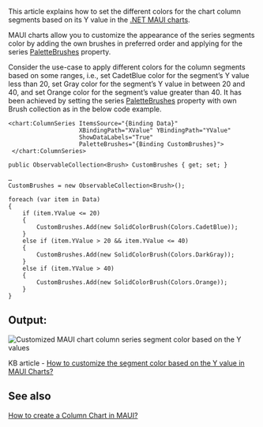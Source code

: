 This article explains how to set the different colors for the chart column segments based on its Y value in the [.NET MAUI charts](https://www.syncfusion.com/maui-controls/maui-charts).

MAUI charts allow you to customize the appearance of the series segments color by adding the own brushes in preferred order and applying for the series [PaletteBrushes](https://help.syncfusion.com/cr/maui/Syncfusion.Maui.Charts.ChartSeries.html#Syncfusion_Maui_Charts_ChartSeries_PaletteBrushes) property.

Consider the use-case to apply different colors for the column segments based on some ranges, i.e., set CadetBlue color for the segment’s Y value less than 20, set Gray color for the segment’s Y value in between 20 and 40, and set Orange color for the segment’s value greater than 40. It has been achieved by setting the series [PaletteBrushes](https://help.syncfusion.com/cr/maui/Syncfusion.Maui.Charts.ChartSeries.html#Syncfusion_Maui_Charts_ChartSeries_PaletteBrushes) property with own Brush collection as in the below code example.

```
<chart:ColumnSeries ItemsSource="{Binding Data}"
                    XBindingPath="XValue" YBindingPath="YValue"
                    ShowDataLabels="True"
                    PaletteBrushes="{Binding CustomBrushes}">
 </chart:ColumnSeries>
```

```
public ObservableCollection<Brush> CustomBrushes { get; set; }

…
CustomBrushes = new ObservableCollection<Brush>();

foreach (var item in Data)
{
    if (item.YValue <= 20)
    {
        CustomBrushes.Add(new SolidColorBrush(Colors.CadetBlue));
    }
    else if (item.YValue > 20 && item.YValue <= 40)
    {
        CustomBrushes.Add(new SolidColorBrush(Colors.DarkGray));
    }
    else if (item.YValue > 40) 
    {
        CustomBrushes.Add(new SolidColorBrush(Colors.Orange));
    }
}
```

## Output:

![Customized MAUI chart column series segment color based on the Y values]()

KB article - [How to customize the segment color based on the Y value in MAUI Charts?]()

## See also

[How to create a Column Chart in MAUI?](https://www.syncfusion.com/kb/12874/how-to-create-a-column-chart-in-net-maui)